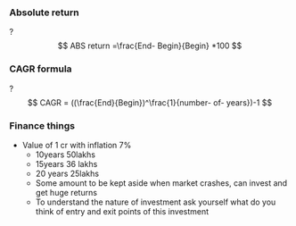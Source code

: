 ### Absolute return
?
$$
ABS return =\frac{End- Begin}{Begin} *100 
$$
### CAGR formula
?
$$
CAGR = ((\frac{End}{Begin})^\frac{1}{number- of- years})-1 
$$

### Finance things
- Value of 1 cr with inflation 7%
    - 10years 50lakhs
    - 15years 36 lakhs
    - 20 years 25lakhs
    - Some amount to be kept aside when market crashes, can invest and get huge returns
    - To understand the nature of investment ask yourself what do you think of entry and exit points of this investment
